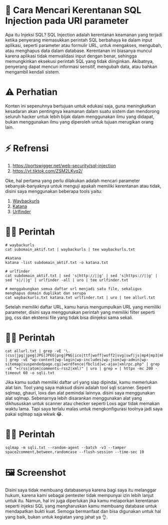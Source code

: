 # 🚀 Cara Mencari Kerentanan SQL Injection pada URl parameter

Apa itu Injeksi SQL? SQL Injection adalah kerentanan keamanan yang terjadi ketika penyerang memasukkan perintah SQL berbahaya ke dalam input aplikasi, seperti parameter atau formulir URL, untuk mengakses, mengubah, atau menghapus data dalam database. Kerentanan ini biasanya muncul karena aplikasi tidak memvalidasi input dengan benar, sehingga memungkinkan eksekusi perintah SQL yang tidak diinginkan. Akibatnya, penyerang dapat mencuri informasi sensitif, mengubah data, atau bahkan mengambil kendali sistem. 


# ⚠️ Perhatian

Konten ini sepenuhnya bertujuan untuk edukasi saja, guna meningkatkan kesadaran akan pentingnya keamanan dalam suatu sistem dan mendorong seluruh hacker untuk lebih bijak dalam menggunakan ilmu yang didapat, bukan menggunakan ilmu yang diperoleh untuk tujuan merugikan orang lain.


# ⚡ Refrensi

1. https://portswigger.net/web-security/sql-injection
2. https://vt.tiktok.com/ZSM2LKvq2/


Oke, hal pertama yang perlu dilakukan adalah mencari parameter sebanyak-banyaknya untuk menguji apakah memiliki kerentanan atau tidak, disini saya menggunakan beberapa tools yaitu: 

1. <a href="https://github.com/tomnomnom/waybackurls">Waybackurls</a>
2. <a href="https://github.com/projectdiscovery/katana">Katana</a> 
3. <a href="https://github.com/projectdiscovery/urlfinder">Urlfinder</a>


# 👨‍💻 Perintah

```shell
# waybackurls
cat subomain_aktif.txt | waybackurls | tee waybackurls.txt 

#katana 
katana -list subdomain_aktif.txt -o katana.txt 

# urlfinder 
cat subdomain_aktif.txt | sed 's|http://||g' | sed 's|https://||g' | sed 's|/||g' | urlfinder -all | uro | tee urlfinder.txt 

# menggabungkan semua daftar url menjadi satu file, sekaligus menghapus domain duplikat dan serupa
cat waybackurls.txt katana.txt urlfinder.txt | uro | tee allurl.txt
```

Setelah memiliki daftar URL, kamu harus mengumpulkan URL yang memiliki parameter, disini saya menggunakan perintah yang memiliki filter seperti jpg, css dan ekstensi file yang tidak bisa diinjeksi sama sekali.

# 👨‍💻 Perintah

```shell
cat allurl.txt | grep -vE '\.(css|jpg|jpeg|JPG|JPEG|png|PNG|ico|ttf|woff|woff2|svg|swf|js|mp4|mp3|mkv|eot|pdf|7z|tar|gz|zip)' | grep -vE "wp-content|wp-login|wp-includes|wp-json|wp-admin|wp-sitemap|suspendedpage.cgi|wordfence|fbclid|wc-ajax|xmlrpc.php" | grep -vE "=(rss|atom|comments-rss2|xml)" | uro | grep = | httpx -mc 200 -timeout 60 -o sqli.txt
```

Jika kamu sudah memiliki daftar url yang siap dipindai, kamu memerlukan alat lain. Tool yang saya maksud disini adalah tool sqli scanner. Seperti sqlmap, ghauri, loxs dan alat pemindai lainnya. disini saya menggunakan alat sqlmap. Sebenarnya lebih disarankan menggunakan alat yang dikhususkan untuk scanner atau checker seperti Loxs agar tidak memakan waktu lama. Tapi saya terlalu malas untuk mengkonfigurasi toolnya jadi saya pakai sqlmap saja wkwk 😂. 

# 👨‍💻 Perintah

```shell
sqlmap -m sqli.txt --random-agent --batch -v3 --tamper space2comment,between,randomcase --flush-session --time-sec 10
```


# 🖼️ Screenshot 



Disini saya tidak membuang databasenya karena bagi saya itu melanggar hukum, karena kami sebagai pentester tidak mempunyai izin lebih lanjut untuk itu. Namun, hal ini juga diperlukan jika kamu melaporkan kerentanan seperti injeksi SQL yang mengharuskan kamu membuang database untuk mendapatkan bukti kuat. Semoga bermanfaat dan bisa digunakan untuk hal yang baik, bukan untuk kegiatan yang jahat ya 👌.
